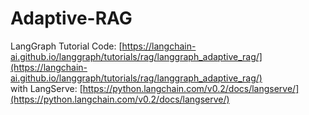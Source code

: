 # Adaptive-RAG

LangGraph Tutorial Code: [https://langchain-ai.github.io/langgraph/tutorials/rag/langgraph_adaptive_rag/](https://langchain-ai.github.io/langgraph/tutorials/rag/langgraph_adaptive_rag/)  
with LangServe: [https://python.langchain.com/v0.2/docs/langserve/](https://python.langchain.com/v0.2/docs/langserve/)
